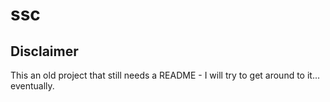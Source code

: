 # ssc

## Disclaimer

This an old project that still needs a README - I will try to get around to it... eventually.
